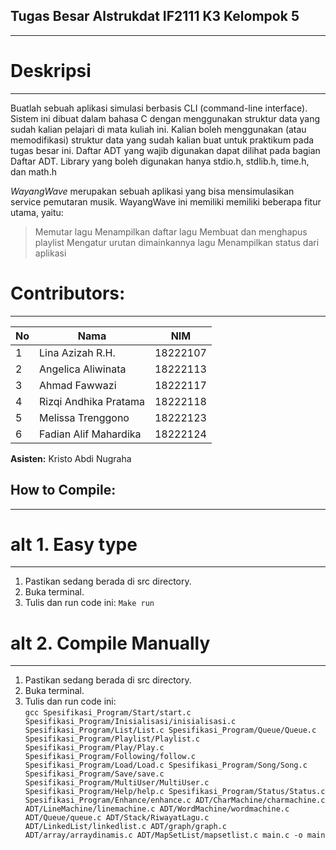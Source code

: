 ## **Tugas Besar Alstrukdat IF2111 K3 Kelompok 5**  
_______

# Deskripsi
_______
Buatlah sebuah aplikasi simulasi berbasis CLI (command-line interface). Sistem ini dibuat dalam bahasa C dengan menggunakan struktur data yang sudah kalian pelajari di mata kuliah ini. Kalian boleh menggunakan (atau memodifikasi) struktur data yang sudah kalian buat untuk praktikum pada tugas besar ini. Daftar ADT yang wajib digunakan dapat dilihat pada bagian Daftar ADT. Library yang boleh digunakan hanya stdio.h, stdlib.h, time.h, dan math.h

*WayangWave* merupakan sebuah aplikasi yang bisa mensimulasikan service pemutaran musik. WayangWave ini memiliki memiliki beberapa fitur utama, yaitu:
> Memutar lagu
> Menampilkan daftar lagu
> Membuat dan menghapus playlist
> Mengatur urutan dimainkannya lagu
> Menampilkan status dari aplikasi

# Contributors:
_______

| **No**     | **Nama**                   | **NIM**           |
| ------ | ---------------------- | ------------- |
| 1      | Lina Azizah R.H.       | 18222107      |
| 2      | Angelica Aliwinata     | 18222113      |
| 3      | Ahmad Fawwazi          | 18222117      |
| 4      | Rizqi Andhika Pratama  | 18222118      |
| 5      | Melissa Trenggono      | 18222123      |
| 6      | Fadian Alif Mahardika  | 18222124      |

**Asisten:** Kristo Abdi Nugraha

## **How to Compile:**
_______

# alt 1. Easy type
_______

1. Pastikan sedang berada di src directory.
2. Buka terminal.  
3. Tulis dan run code ini:
`Make run`

# alt 2. Compile Manually
_______

1. Pastikan sedang berada di src directory.
2. Buka terminal.  
3. Tulis dan run code ini:  
`gcc Spesifikasi_Program/Start/start.c Spesifikasi_Program/Inisialisasi/inisialisasi.c Spesifikasi_Program/List/List.c Spesifikasi_Program/Queue/Queue.c Spesifikasi_Program/Playlist/Playlist.c Spesifikasi_Program/Play/Play.c Spesifikasi_Program/Following/follow.c Spesifikasi_Program/Load/Load.c Spesifikasi_Program/Song/Song.c Spesifikasi_Program/Save/save.c Spesifikasi_Program/MultiUser/MultiUser.c Spesifikasi_Program/Help/help.c Spesifikasi_Program/Status/Status.c Spesifikasi_Program/Enhance/enhance.c ADT/CharMachine/charmachine.c ADT/LineMachine/linemachine.c ADT/WordMachine/wordmachine.c ADT/Queue/queue.c ADT/Stack/RiwayatLagu.c ADT/LinkedList/linkedlist.c ADT/graph/graph.c ADT/array/arraydinamis.c ADT/MapSetList/mapsetlist.c main.c -o main`



